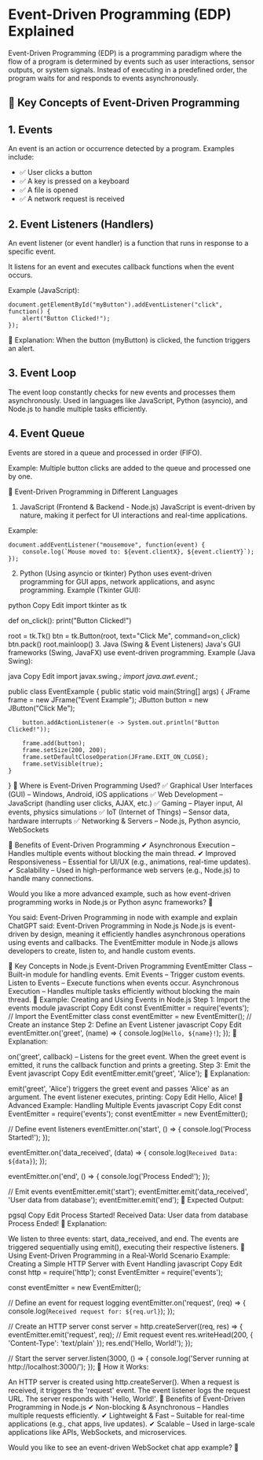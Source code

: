 # Event-Driven Programming (EDP) Explained

Event-Driven Programming (EDP) is a programming paradigm where the flow of a program is determined by events such as user interactions, sensor outputs, or system signals. Instead of executing in a predefined order, the program waits for and responds to events asynchronously.

## 📌 Key Concepts of Event-Driven Programming

## 1. Events
An event is an action or occurrence detected by a program. Examples include:

- ✅ User clicks a button
- ✅ A key is pressed on a keyboard
- ✅ A file is opened
- ✅ A network request is received

## 2. Event Listeners (Handlers)
   
An event listener (or event handler) is a function that runs in response to a specific event.

It listens for an event and executes callback functions when the event occurs.

Example (JavaScript):

```
document.getElementById("myButton").addEventListener("click", function() {
    alert("Button Clicked!");
});
```

📌 Explanation: When the button (myButton) is clicked, the function triggers an alert.

## 3. Event Loop

The event loop constantly checks for new events and processes them asynchronously.
Used in languages like JavaScript, Python (asyncio), and Node.js to handle multiple tasks efficiently.

## 4. Event Queue

Events are stored in a queue and processed in order (FIFO).

Example: Multiple button clicks are added to the queue and processed one by one.

📌 Event-Driven Programming in Different Languages
1. JavaScript (Frontend & Backend - Node.js)
JavaScript is event-driven by nature, making it perfect for UI interactions and real-time applications.

Example:
```
document.addEventListener("mousemove", function(event) {
    console.log(`Mouse moved to: ${event.clientX}, ${event.clientY}`);
});
```

2. Python (Using asyncio or tkinter)
Python uses event-driven programming for GUI apps, network applications, and async programming.
Example (Tkinter GUI):

python
Copy
Edit
import tkinter as tk

def on_click():
    print("Button Clicked!")

root = tk.Tk()
btn = tk.Button(root, text="Click Me", command=on_click)
btn.pack()
root.mainloop()
3. Java (Swing & Event Listeners)
Java's GUI frameworks (Swing, JavaFX) use event-driven programming.
Example (Java Swing):

java
Copy
Edit
import javax.swing.*;
import java.awt.event.*;

public class EventExample {
    public static void main(String[] args) {
        JFrame frame = new JFrame("Event Example");
        JButton button = new JButton("Click Me");

        button.addActionListener(e -> System.out.println("Button Clicked!"));
        
        frame.add(button);
        frame.setSize(200, 200);
        frame.setDefaultCloseOperation(JFrame.EXIT_ON_CLOSE);
        frame.setVisible(true);
    }
}
📌 Where is Event-Driven Programming Used?
✅ Graphical User Interfaces (GUI) – Windows, Android, iOS applications
✅ Web Development – JavaScript (handling user clicks, AJAX, etc.)
✅ Gaming – Player input, AI events, physics simulations
✅ IoT (Internet of Things) – Sensor data, hardware interrupts
✅ Networking & Servers – Node.js, Python asyncio, WebSockets

📌 Benefits of Event-Driven Programming
✔ Asynchronous Execution – Handles multiple events without blocking the main thread.
✔ Improved Responsiveness – Essential for UI/UX (e.g., animations, real-time updates).
✔ Scalability – Used in high-performance web servers (e.g., Node.js) to handle many connections.

Would you like a more advanced example, such as how event-driven programming works in Node.js or Python async frameworks? 🚀







You said:
Event-Driven Programming in node with example and explain 
ChatGPT said:
Event-Driven Programming in Node.js
Node.js is event-driven by design, meaning it efficiently handles asynchronous operations using events and callbacks. The EventEmitter module in Node.js allows developers to create, listen to, and handle custom events.

📌 Key Concepts in Node.js Event-Driven Programming
EventEmitter Class – Built-in module for handling events.
Emit Events – Trigger custom events.
Listen to Events – Execute functions when events occur.
Asynchronous Execution – Handles multiple tasks efficiently without blocking the main thread.
📌 Example: Creating and Using Events in Node.js
Step 1: Import the events module
javascript
Copy
Edit
const EventEmitter = require('events');  // Import the EventEmitter class
const eventEmitter = new EventEmitter(); // Create an instance
Step 2: Define an Event Listener
javascript
Copy
Edit
eventEmitter.on('greet', (name) => {
    console.log(`Hello, ${name}!`);
});
📌 Explanation:

on('greet', callback) – Listens for the greet event.
When the greet event is emitted, it runs the callback function and prints a greeting.
Step 3: Emit the Event
javascript
Copy
Edit
eventEmitter.emit('greet', 'Alice');
📌 Explanation:

emit('greet', 'Alice') triggers the greet event and passes 'Alice' as an argument.
The event listener executes, printing:
Copy
Edit
Hello, Alice!
📌 Advanced Example: Handling Multiple Events
javascript
Copy
Edit
const EventEmitter = require('events');
const eventEmitter = new EventEmitter();

// Define event listeners
eventEmitter.on('start', () => {
    console.log('Process Started!');
});

eventEmitter.on('data_received', (data) => {
    console.log(`Received Data: ${data}`);
});

eventEmitter.on('end', () => {
    console.log('Process Ended!');
});

// Emit events
eventEmitter.emit('start');
eventEmitter.emit('data_received', 'User data from database');
eventEmitter.emit('end');
📌 Expected Output:

pgsql
Copy
Edit
Process Started!
Received Data: User data from database
Process Ended!
📌 Explanation:

We listen to three events: start, data_received, and end.
The events are triggered sequentially using emit(), executing their respective listeners.
📌 Using Event-Driven Programming in a Real-World Scenario
Example: Creating a Simple HTTP Server with Event Handling
javascript
Copy
Edit
const http = require('http');
const EventEmitter = require('events');

const eventEmitter = new EventEmitter();

// Define an event for request logging
eventEmitter.on('request', (req) => {
    console.log(`Received request for: ${req.url}`);
});

// Create an HTTP server
const server = http.createServer((req, res) => {
    eventEmitter.emit('request', req); // Emit request event
    res.writeHead(200, { 'Content-Type': 'text/plain' });
    res.end('Hello, World!');
});

// Start the server
server.listen(3000, () => {
    console.log('Server running at http://localhost:3000/');
});
📌 How it Works:

An HTTP server is created using http.createServer().
When a request is received, it triggers the 'request' event.
The event listener logs the request URL.
The server responds with 'Hello, World!'.
📌 Benefits of Event-Driven Programming in Node.js
✔ Non-blocking & Asynchronous – Handles multiple requests efficiently.
✔ Lightweight & Fast – Suitable for real-time applications (e.g., chat apps, live updates).
✔ Scalable – Used in large-scale applications like APIs, WebSockets, and microservices.

Would you like to see an event-driven WebSocket chat app example? 🚀
